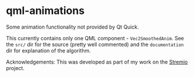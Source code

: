 # qml-animations
Some animation functionality not provided by Qt Quick.

This currently contains only one QML component - `Vec2SmoothedAnim`.
See the `src/` dir for the source (pretty well commented) and the `documentation` dir for explanation of the algorithm.

Acknowledgements:
This was developed as part of my work on the [Stremio](http://www.strem.io/) project.
